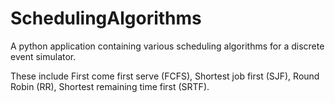 # SchedulingAlgorithms
A python application containing various scheduling algorithms for a discrete event simulator.

These include First come first serve (FCFS), Shortest job first (SJF), Round Robin (RR), Shortest remaining time first (SRTF).

